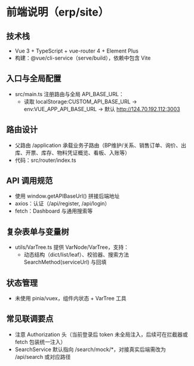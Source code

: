 # 前端说明（erp/site）

## 技术栈
- Vue 3 + TypeScript + vue-router 4 + Element Plus
- 构建：@vue/cli-service（serve/build），依赖中包含 Vite

## 入口与全局配置
- src/main.ts 注册路由与全局 API_BASE_URL：
  - 读取 localStorage:CUSTOM_API_BASE_URL → env:VUE_APP_API_BASE_URL → 默认 http://124.70.192.112:3003

## 路由设计
- 父路由 /application 承载业务子路由（BP维护/关系、销售订单、询价、出库、开票、库存、物料凭证概览、看板、入账等）
- 代码：src/router/index.ts

## API 调用规范
- 使用 window.getAPIBaseUrl() 拼接后端地址
- axios：认证（/api/register, /api/login）
- fetch：Dashboard 与通用搜索等

## 复杂表单与变量树
- utils/VarTree.ts 提供 VarNode/VarTree，支持：
  - 动态结构（dict/list/leaf）、校验器、搜索方法 SearchMethod(serviceUrl) 与回填

## 状态管理
- 未使用 pinia/vuex，组件内状态 + VarTree 工具

## 常见联调要点
- 注意 Authorization 头（当前登录后 token 未全局注入，后续可在拦截器或 fetch 包装统一注入）
- SearchService 默认指向 /search/mock/*，对接真实后端需改为 /api/search 或对应路径


